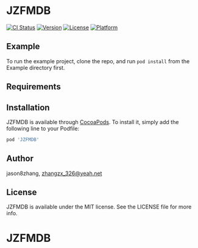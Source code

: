# JZFMDB

[![CI Status](https://img.shields.io/travis/jason8zhang/JZFMDB.svg?style=flat)](https://travis-ci.org/jason8zhang/JZFMDB)
[![Version](https://img.shields.io/cocoapods/v/JZFMDB.svg?style=flat)](https://cocoapods.org/pods/JZFMDB)
[![License](https://img.shields.io/cocoapods/l/JZFMDB.svg?style=flat)](https://cocoapods.org/pods/JZFMDB)
[![Platform](https://img.shields.io/cocoapods/p/JZFMDB.svg?style=flat)](https://cocoapods.org/pods/JZFMDB)

## Example

To run the example project, clone the repo, and run `pod install` from the Example directory first.

## Requirements

## Installation

JZFMDB is available through [CocoaPods](https://cocoapods.org). To install
it, simply add the following line to your Podfile:

```ruby
pod 'JZFMDB'
```

## Author

jason8zhang, zhangzx_326@yeah.net

## License

JZFMDB is available under the MIT license. See the LICENSE file for more info.
# JZFMDB
